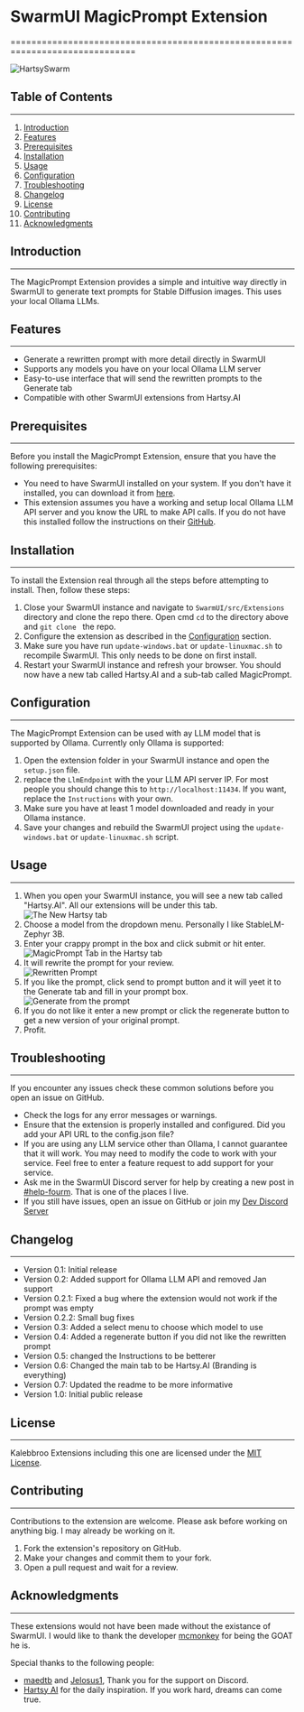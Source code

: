 # SwarmUI MagicPrompt Extension
==============================================================================

![HartsySwarm](./Images/HartsySwarm.webp)

## Table of Contents
-----------------

1. [Introduction](#introduction)
2. [Features](#features)
3. [Prerequisites](#prerequisites)
4. [Installation](#installation)
5. [Usage](#usage)
6. [Configuration](#configuration)
7. [Troubleshooting](#troubleshooting)
8. [Changelog](#changelog)
9. [License](#license)
10. [Contributing](#contributing)
11. [Acknowledgments](#acknowledgments)

## Introduction
---------------

The MagicPrompt Extension provides a simple and intuitive way directly in SwarmUI to generate text prompts for Stable Diffusion images. This uses your local Ollama LLMs. 

## Features
------------

* Generate a rewritten prompt with more detail directly in SwarmUI
* Supports any models you have on your local Ollama LLM server
* Easy-to-use interface that will send the rewritten prompts to the Generate tab
* Compatible with other SwarmUI extensions from Hartsy.AI

## Prerequisites
----------------

Before you install the MagicPrompt Extension, ensure that you have the following prerequisites:

* You need to have SwarmUI installed on your system. If you don't have it installed, you can download it from [here](https://github.com/mcmonkeyprojects/SwarmUI).
* This extension assumes you have a working and setup local Ollama LLM API server and you know the URL to make API calls. If you do not have this installed follow the instructions on their [GitHub](https://github.com/ollama/ollama).

## Installation
--------------

To install the Extension real through all the steps before attempting to install. Then, follow these steps:

1. Close your SwarmUI instance and navigate to `SwarmUI/src/Extensions` directory and clone the repo there. Open cmd `cd` to the directory above and `git clone ` the repo.
2. Configure the extension as described in the [Configuration](#configuration) section.
3. Make sure you have run `update-windows.bat` or `update-linuxmac.sh` to recompile SwarmUI. This only needs to be done on first install.
4. Restart your SwarmUI instance and refresh your browser. You should now have a new tab called Hartsy.AI and a sub-tab called MagicPrompt.

## Configuration
----------------

The MagicPrompt Extension can be used with ay LLM model that is supported by Ollama. Currently only Ollama is supported:

1. Open the extension folder in your SwarmUI instance and open the `setup.json` file.
2. replace the `LlmEndpoint` with the your LLM API server IP. For most people you should change this to `http://localhost:11434`. If you want, replace the `Instructions` with your own.
3. Make sure you have at least 1 model downloaded and ready in your Ollama instance.
4. Save your changes and rebuild the SwarmUI project using the `update-windows.bat` or `update-linuxmac.sh` script.

## Usage
--------

1. When you open your SwarmUI instance, you will see a new tab called "Hartsy.AI". All our extensions will be under this tab.
![The New Hartsy tab](./Images/Screenshots/hartsyTab.PNG)
2. Choose a model from the dropdown menu. Personally I like StableLM-Zephyr 3B.
3. Enter your crappy prompt in the box and click submit or hit enter. 
![MagicPrompt Tab in the Hartsy tab](./Images/Screenshots/magicprompttab.PNG)
4. It will rewrite the prompt for your review.	
![Rewritten Prompt](./Images/Screenshots/rewritten.PNG)
5. If you like the prompt, click send to prompt button and it will yeet it to the Generate tab and fill in your prompt box.
![Generate from the prompt](./Images/Screenshots/generate.PNG)
6. If you do not like it enter a new prompt or click the regenerate button to get a new version of your original prompt. 
7. Profit.

## Troubleshooting
-----------------

If you encounter any issues check these common solutions before you open an issue on GitHub.

* Check the logs for any error messages or warnings.
* Ensure that the extension is properly installed and configured. Did you add your API URL to the config.json file?
* If you are using any LLM service other than Ollama, I cannot guarantee that it will work. You may need to modify the code to work with your service. Feel free to enter a feature request to add support for your service.
* Ask me in the SwarmUI Discord server for help by creating a new post in [#help-fourm](https://discord.com/channels/1243166023859961988/1255990493830057995/1255990493830057995). That is one of the places I live.
* If you still have issues, open an issue on GitHub or join my [Dev Discord Server](https://discord.com/invite/5m4Wyu52Ek)

## Changelog
------------

* Version 0.1: Initial release
* Version 0.2: Added support for Ollama LLM API and removed Jan support
* Version 0.2.1: Fixed a bug where the extension would not work if the prompt was empty
* Version 0.2.2: Small bug fixes
* Version 0.3: Added a select menu to choose which model to use
* Version 0.4: Added a regenerate button if you did not like the rewritten prompt
* Version 0.5: changed the Instructions to be betterer
* Version 0.6: Changed the main tab to be Hartsy.AI (Branding is everything)
* Version 0.7: Updated the readme to be more informative
* Version 1.0: Initial public release

## License
----------

Kalebbroo Extensions including this one are licensed under the [MIT License](https://opensource.org/licenses/MIT).

## Contributing
---------------

Contributions to the extension are welcome. Please ask before working on anything big. I may already be working on it.

1. Fork the extension's repository on GitHub.
2. Make your changes and commit them to your fork.
3. Open a pull request and wait for a review.

## Acknowledgments
------------------

These extensions would not have been made without the existance of SwarmUI. I would like to thank the developer [mcmonkey](https://github.com/mcmonkey4eva) for being the GOAT he is.

Special thanks to the following people:

* [maedtb](https://github.com/maedtb) and [Jelosus1](https://github.com/Jelosus2), Thank you for the support on Discord.  
* [Hartsy AI](https://hartsy.ai) for the daily inspiration. If you work hard, dreams can come true. 
